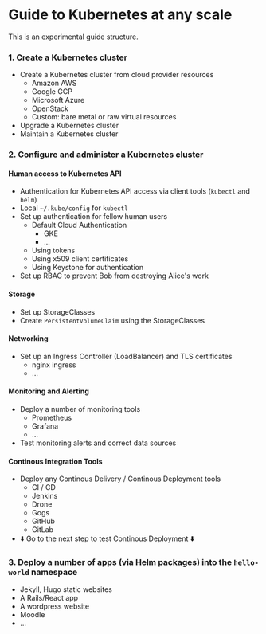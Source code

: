 # Guide to Kubernetes at any scale

This is an experimental guide structure.

### 1. Create a Kubernetes cluster

  * Create a Kubernetes cluster from cloud provider resources
    * Amazon AWS
    * Google GCP
    * Microsoft Azure
    * OpenStack
    * Custom: bare metal or raw virtual resources
  * Upgrade a Kubernetes cluster
  * Maintain a Kubernetes cluster

### 2. Configure and administer a Kubernetes cluster

#### Human access to Kubernetes API
  * Authentication for Kubernetes API access via client tools (`kubectl` and `helm`)
  * Local `~/.kube/config` for `kubectl`
  * Set up authentication for fellow human users
    * Default Cloud Authentication
      * GKE
      * ...
    * Using tokens
    * Using x509 client certificates
    * Using Keystone for authentication
  * Set up RBAC to prevent Bob from destroying Alice's work

#### Storage

  * Set up StorageClasses
  * Create `PersistentVolumeClaim` using the StorageClasses

#### Networking

  * Set up an Ingress Controller (LoadBalancer) and TLS certificates
    * nginx ingress
    * ...

#### Monitoring and Alerting

  * Deploy a number of monitoring tools
    * Prometheus
    * Grafana
    * ...
  * Test monitoring alerts and correct data sources

#### Continous Integration Tools

  * Deploy any Continous Delivery / Continous Deployment tools
    * CI / CD
    * Jenkins
    * Drone
    * Gogs
    * GitHub
    * GitLab
  * ⬇️ Go to the next step to test Continous Deployment ⬇️

### 3. Deploy a number of apps (via Helm packages) into the `hello-world` namespace

  * Jekyll, Hugo static websites
  * A Rails/React app
  * A wordpress website
  * Moodle
  * ...

